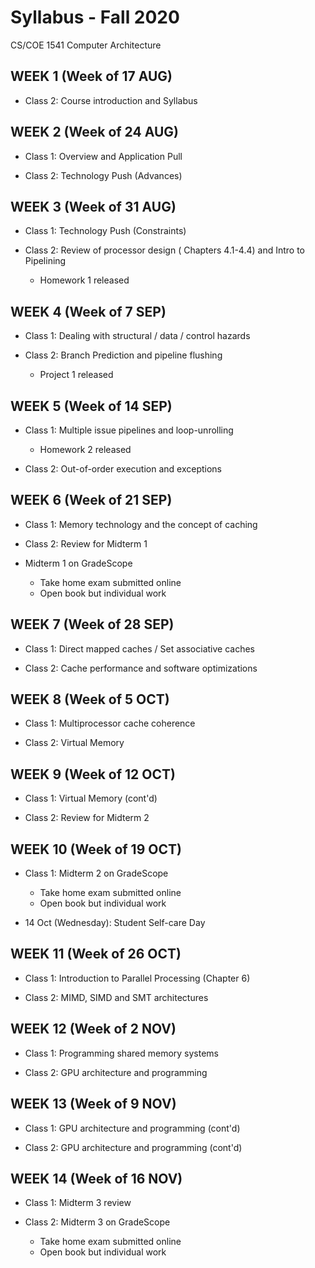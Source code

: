 # Syllabus - Fall 2020
CS/COE 1541 Computer Architecture

## WEEK 1 (Week of 17 AUG)

* Class 2: Course introduction and Syllabus
  
## WEEK 2 (Week of 24 AUG)

* Class 1: Overview and Application Pull

* Class 2: Technology Push (Advances)

## WEEK 3 (Week of 31 AUG)
  
* Class 1: Technology Push (Constraints)

* Class 2: Review of processor design ( Chapters 4.1-4.4) and Intro to Pipelining
  * Homework 1 released

## WEEK 4 (Week of 7 SEP)

* Class 1: Dealing with structural / data / control hazards

* Class 2: Branch Prediction and pipeline flushing
  * Project 1 released

## WEEK 5 (Week of 14 SEP)

* Class 1: Multiple issue pipelines and loop-unrolling
  * Homework 2 released

* Class 2: Out-of-order execution and exceptions

## WEEK 6 (Week of 21 SEP)

* Class 1: Memory technology and the concept of caching

* Class 2: Review for Midterm 1

* Midterm 1 on GradeScope
  * Take home exam submitted online
  * Open book but individual work

## WEEK 7 (Week of 28 SEP)

* Class 1: Direct mapped caches / Set associative caches

* Class 2: Cache performance and software optimizations

## WEEK 8 (Week of 5 OCT)

* Class 1: Multiprocessor cache coherence

* Class 2: Virtual Memory

## WEEK 9 (Week of 12 OCT)

* Class 1: Virtual Memory (cont'd)

* Class 2: Review for Midterm 2

## WEEK 10 (Week of 19 OCT)

* Class 1: Midterm 2 on GradeScope
  * Take home exam submitted online
  * Open book but individual work

* 14 Oct (Wednesday): Student Self-care Day

## WEEK 11 (Week of 26 OCT)

* Class 1: Introduction to Parallel Processing (Chapter 6)

* Class 2: MIMD, SIMD and SMT architectures

## WEEK 12 (Week of 2 NOV)

* Class 1: Programming shared memory systems

* Class 2: GPU architecture and programming

## WEEK 13 (Week of 9 NOV)

* Class 1: GPU architecture and programming (cont'd)

* Class 2: GPU architecture and programming (cont'd)

## WEEK 14 (Week of 16 NOV)

* Class 1: Midterm 3 review

* Class 2: Midterm 3 on GradeScope
  * Take home exam submitted online
  * Open book but individual work
